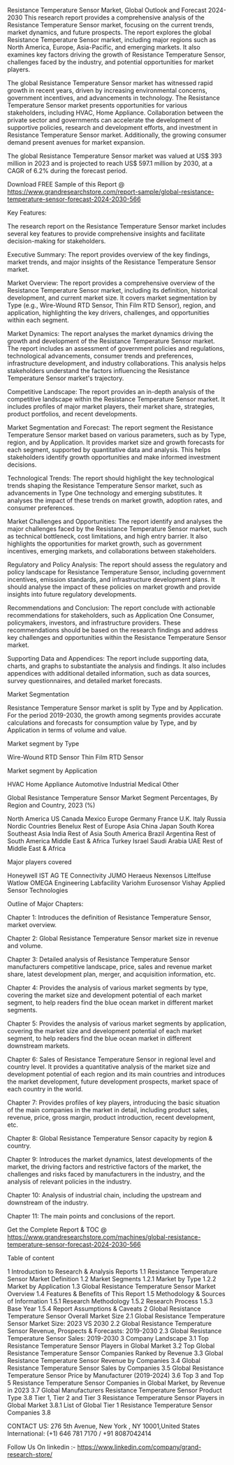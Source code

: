 Resistance Temperature Sensor Market, Global Outlook and Forecast 2024-2030
This research report provides a comprehensive analysis of the Resistance Temperature Sensor market, focusing on the current trends, market dynamics, and future prospects. The report explores the global Resistance Temperature Sensor market, including major regions such as North America, Europe, Asia-Pacific, and emerging markets. It also examines key factors driving the growth of Resistance Temperature Sensor, challenges faced by the industry, and potential opportunities for market players.

The global Resistance Temperature Sensor market has witnessed rapid growth in recent years, driven by increasing environmental concerns, government incentives, and advancements in technology. The Resistance Temperature Sensor market presents opportunities for various stakeholders, including HVAC, Home Appliance. Collaboration between the private sector and governments can accelerate the development of supportive policies, research and development efforts, and investment in Resistance Temperature Sensor market. Additionally, the growing consumer demand present avenues for market expansion.

The global Resistance Temperature Sensor market was valued at US$ 393 million in 2023 and is projected to reach US$ 597.1 million by 2030, at a CAGR of 6.2% during the forecast period.

Download FREE Sample of this Report @ https://www.grandresearchstore.com/report-sample/global-resistance-temperature-sensor-forecast-2024-2030-566


Key Features:

The research report on the Resistance Temperature Sensor market includes several key features to provide comprehensive insights and facilitate decision-making for stakeholders.

Executive Summary: The report provides overview of the key findings, market trends, and major insights of the Resistance Temperature Sensor market.

Market Overview: The report provides a comprehensive overview of the Resistance Temperature Sensor market, including its definition, historical development, and current market size. It covers market segmentation by Type (e.g., Wire-Wound RTD Sensor, Thin Film RTD Sensor), region, and application, highlighting the key drivers, challenges, and opportunities within each segment.

Market Dynamics: The report analyses the market dynamics driving the growth and development of the Resistance Temperature Sensor market. The report includes an assessment of government policies and regulations, technological advancements, consumer trends and preferences, infrastructure development, and industry collaborations. This analysis helps stakeholders understand the factors influencing the Resistance Temperature Sensor market's trajectory.

Competitive Landscape: The report provides an in-depth analysis of the competitive landscape within the Resistance Temperature Sensor market. It includes profiles of major market players, their market share, strategies, product portfolios, and recent developments.

Market Segmentation and Forecast: The report segment the Resistance Temperature Sensor market based on various parameters, such as by Type, region, and by Application. It provides market size and growth forecasts for each segment, supported by quantitative data and analysis. This helps stakeholders identify growth opportunities and make informed investment decisions.

Technological Trends: The report should highlight the key technological trends shaping the Resistance Temperature Sensor market, such as advancements in Type One technology and emerging substitutes. It analyses the impact of these trends on market growth, adoption rates, and consumer preferences.

Market Challenges and Opportunities: The report identify and analyses the major challenges faced by the Resistance Temperature Sensor market, such as technical bottleneck, cost limitations, and high entry barrier. It also highlights the opportunities for market growth, such as government incentives, emerging markets, and collaborations between stakeholders.

Regulatory and Policy Analysis: The report should assess the regulatory and policy landscape for Resistance Temperature Sensor, including government incentives, emission standards, and infrastructure development plans. It should analyse the impact of these policies on market growth and provide insights into future regulatory developments.

Recommendations and Conclusion: The report conclude with actionable recommendations for stakeholders, such as Application One Consumer, policymakers, investors, and infrastructure providers. These recommendations should be based on the research findings and address key challenges and opportunities within the Resistance Temperature Sensor market.

Supporting Data and Appendices: The report include supporting data, charts, and graphs to substantiate the analysis and findings. It also includes appendices with additional detailed information, such as data sources, survey questionnaires, and detailed market forecasts.

Market Segmentation

Resistance Temperature Sensor market is split by Type and by Application. For the period 2019-2030, the growth among segments provides accurate calculations and forecasts for consumption value by Type, and by Application in terms of volume and value.

Market segment by Type



Wire-Wound RTD Sensor
Thin Film RTD Sensor


Market segment by Application



HVAC
Home Appliance
Automotive
Industrial
Medical
Other


Global Resistance Temperature Sensor Market Segment Percentages, By Region and Country, 2023 (%)



North America
US
Canada
Mexico
Europe
Germany
France
U.K.
Italy
Russia
Nordic Countries
Benelux
Rest of Europe
Asia
China
Japan
South Korea
Southeast Asia
India
Rest of Asia
South America
Brazil
Argentina
Rest of South America
Middle East & Africa
Turkey
Israel
Saudi Arabia
UAE
Rest of Middle East & Africa


Major players covered



Honeywell
IST AG
TE Connectivity
JUMO
Heraeus Nexensos
Littelfuse
Watlow
OMEGA Engineering
Labfacility
Variohm Eurosensor
Vishay
Applied Sensor Technologies


Outline of Major Chapters:

Chapter 1: Introduces the definition of Resistance Temperature Sensor, market overview.

Chapter 2: Global Resistance Temperature Sensor market size in revenue and volume.

Chapter 3: Detailed analysis of Resistance Temperature Sensor manufacturers competitive landscape, price, sales and revenue market share, latest development plan, merger, and acquisition information, etc.

Chapter 4: Provides the analysis of various market segments by type, covering the market size and development potential of each market segment, to help readers find the blue ocean market in different market segments.

Chapter 5: Provides the analysis of various market segments by application, covering the market size and development potential of each market segment, to help readers find the blue ocean market in different downstream markets.

Chapter 6: Sales of Resistance Temperature Sensor in regional level and country level. It provides a quantitative analysis of the market size and development potential of each region and its main countries and introduces the market development, future development prospects, market space of each country in the world.

Chapter 7: Provides profiles of key players, introducing the basic situation of the main companies in the market in detail, including product sales, revenue, price, gross margin, product introduction, recent development, etc.

Chapter 8: Global Resistance Temperature Sensor capacity by region & country.

Chapter 9: Introduces the market dynamics, latest developments of the market, the driving factors and restrictive factors of the market, the challenges and risks faced by manufacturers in the industry, and the analysis of relevant policies in the industry.

Chapter 10: Analysis of industrial chain, including the upstream and downstream of the industry.

Chapter 11: The main points and conclusions of the report.

Get the Complete Report & TOC @ https://www.grandresearchstore.com/machines/global-resistance-temperature-sensor-forecast-2024-2030-566

Table of content

1 Introduction to Research & Analysis Reports
1.1 Resistance Temperature Sensor Market Definition
1.2 Market Segments
1.2.1 Market by Type
1.2.2 Market by Application
1.3 Global Resistance Temperature Sensor Market Overview
1.4 Features & Benefits of This Report
1.5 Methodology & Sources of Information
1.5.1 Research Methodology
1.5.2 Research Process
1.5.3 Base Year
1.5.4 Report Assumptions & Caveats
2 Global Resistance Temperature Sensor Overall Market Size
2.1 Global Resistance Temperature Sensor Market Size: 2023 VS 2030
2.2 Global Resistance Temperature Sensor Revenue, Prospects & Forecasts: 2019-2030
2.3 Global Resistance Temperature Sensor Sales: 2019-2030
3 Company Landscape
3.1 Top Resistance Temperature Sensor Players in Global Market
3.2 Top Global Resistance Temperature Sensor Companies Ranked by Revenue
3.3 Global Resistance Temperature Sensor Revenue by Companies
3.4 Global Resistance Temperature Sensor Sales by Companies
3.5 Global Resistance Temperature Sensor Price by Manufacturer (2019-2024)
3.6 Top 3 and Top 5 Resistance Temperature Sensor Companies in Global Market, by Revenue in 2023
3.7 Global Manufacturers Resistance Temperature Sensor Product Type
3.8 Tier 1, Tier 2 and Tier 3 Resistance Temperature Sensor Players in Global Market
3.8.1 List of Global Tier 1 Resistance Temperature Sensor Companies
3.8

CONTACT US:
276 5th Avenue, New York , NY 10001,United States
International: (+1) 646 781 7170 / +91 8087042414

Follow Us On linkedin :- https://www.linkedin.com/company/grand-research-store/



